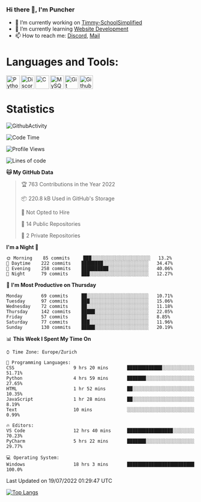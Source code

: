 ### Hi there 👋, I'm Puncher

- 🔭 I’m currently working on [Timmy-SchoolSimplified](https://github.com/School-Simplified/Timmy-SchoolSimplified)
- 🌱 I’m currently learning [Website Development](https://github.com/Puncher1/website-development)
- 📫 How to reach me: [Discord](https://github.com/Puncher1#discord-profile), [Mail](mailto:andrin.schaller@hispeed.ch)

# Languages and Tools:
<img align="left" alt="Python" width="36px" src="https://upload.wikimedia.org/wikipedia/commons/thumb/c/c3/Python-logo-notext.svg/2000px-Python-logo-notext.svg.png" />
<img align="left" alt="Discord.py" width="36px" src="https://i.imgur.com/RPrw70n.jpg" />
<img align="left" alt="C" width="36px" src="https://upload.wikimedia.org/wikipedia/commons/thumb/1/18/C_Programming_Language.svg/1200px-C_Programming_Language.svg.png" />
<img align="left" alt="MySQL" width="36px" src="https://upload.wikimedia.org/wikipedia/de/d/dd/MySQL_logo.svg" />
<img align="left" alt="Git" width="36px" src="https://garygregory.files.wordpress.com/2016/11/git_logo.png?w=325" />
<img align="left" alt="Github" width="36px" src="https://upload.wikimedia.org/wikipedia/commons/thumb/a/ae/Github-desktop-logo-symbol.svg/1024px-Github-desktop-logo-symbol.svg.png" />
<br />
<br />

# Statistics
![GithubActivity](https://github-profile-summary-cards.vercel.app/api/cards/profile-details?username=puncher1&theme=solarized_dark)
<!--START_SECTION:waka-->
![Code Time](http://img.shields.io/badge/Code%20Time-0%20secs-blue)

![Profile Views](http://img.shields.io/badge/Profile%20Views-0-blue)

![Lines of code](https://img.shields.io/badge/From%20Hello%20World%20I%27ve%20Written-1%20Million%20lines%20of%20code-blue)

**🐱 My GitHub Data** 

> 🏆 763 Contributions in the Year 2022
 > 
> 📦 220.8 kB Used in GitHub's Storage 
 > 
> 🚫 Not Opted to Hire
 > 
> 📜 14 Public Repositories 
 > 
> 🔑 2 Private Repositories  
 > 
**I'm a Night 🦉** 

```text
🌞 Morning    85 commits     ███░░░░░░░░░░░░░░░░░░░░░░   13.2% 
🌆 Daytime    222 commits    ████████░░░░░░░░░░░░░░░░░   34.47% 
🌃 Evening    258 commits    ██████████░░░░░░░░░░░░░░░   40.06% 
🌙 Night      79 commits     ███░░░░░░░░░░░░░░░░░░░░░░   12.27%

```
📅 **I'm Most Productive on Thursday** 

```text
Monday       69 commits     ██░░░░░░░░░░░░░░░░░░░░░░░   10.71% 
Tuesday      97 commits     ███░░░░░░░░░░░░░░░░░░░░░░   15.06% 
Wednesday    72 commits     ██░░░░░░░░░░░░░░░░░░░░░░░   11.18% 
Thursday     142 commits    █████░░░░░░░░░░░░░░░░░░░░   22.05% 
Friday       57 commits     ██░░░░░░░░░░░░░░░░░░░░░░░   8.85% 
Saturday     77 commits     ███░░░░░░░░░░░░░░░░░░░░░░   11.96% 
Sunday       130 commits    █████░░░░░░░░░░░░░░░░░░░░   20.19%

```


📊 **This Week I Spent My Time On** 

```text
⌚︎ Time Zone: Europe/Zurich

💬 Programming Languages: 
CSS                      9 hrs 20 mins       █████████████░░░░░░░░░░░░   51.71% 
Python                   4 hrs 59 mins       ███████░░░░░░░░░░░░░░░░░░   27.65% 
HTML                     1 hr 52 mins        ██░░░░░░░░░░░░░░░░░░░░░░░   10.35% 
JavaScript               1 hr 28 mins        ██░░░░░░░░░░░░░░░░░░░░░░░   8.19% 
Text                     10 mins             ░░░░░░░░░░░░░░░░░░░░░░░░░   0.99%

🔥 Editors: 
VS Code                  12 hrs 40 mins      █████████████████░░░░░░░░   70.23% 
PyCharm                  5 hrs 22 mins       ███████░░░░░░░░░░░░░░░░░░   29.77%

💻 Operating System: 
Windows                  18 hrs 3 mins       █████████████████████████   100.0%

```


 Last Updated on 19/07/2022 01:29:47 UTC
<!--END_SECTION:waka-->

[![Top Langs](https://github-readme-stats.vercel.app/api/top-langs/?username=puncher1&langs_count=10&theme=prussian)](https://github.com/puncher1/)
